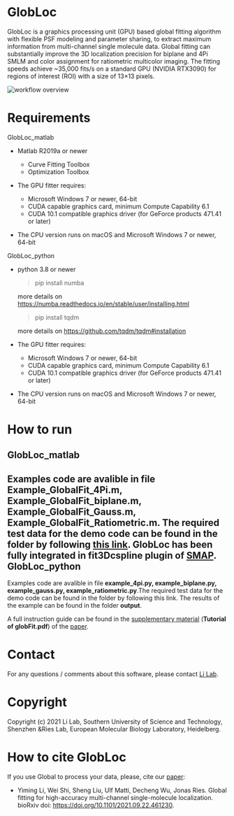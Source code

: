 # GlobLoc
 GlobLoc is a graphics processing unit (GPU) based global fitting algorithm with flexible PSF modeling and parameter sharing, to extract maximum information from multi-channel single molecule data. Global fitting can substantially improve the 3D localization precision for biplane and 4Pi SMLM and color assignment for ratiometric multicolor imaging. The fitting speeds achieve ~35,000 fits/s on a standard GPU (NVIDIA RTX3090) for regions of interest (ROI) with a size of 13×13 pixels.

 ![workflow overview](https://user-images.githubusercontent.com/50471267/137846277-c0fe208c-6eff-4f6d-82da-c459f34778cf.jpg)


# Requirements
GlobLoc_matlab
* Matlab R2019a or newer  
  - Curve Fitting Toolbox
  - Optimization Toolbox

* The GPU fitter requires:

  - Microsoft Windows 7 or newer, 64-bit
  - CUDA capable graphics card, minimum Compute Capability 6.1
  - CUDA 10.1 compatible graphics driver (for GeForce products 471.41 or later)

* The CPU version runs on macOS and Microsoft Windows 7 or newer, 64-bit

GlobLoc_python
* python 3.8 or newer  
  > pip install numba

  more details on https://numba.readthedocs.io/en/stable/user/installing.html
  > pip install tqdm

  more details on https://github.com/tqdm/tqdm#installation

* The GPU fitter requires:

  - Microsoft Windows 7 or newer, 64-bit
  - CUDA capable graphics card, minimum Compute Capability 6.1
  - CUDA 10.1 compatible graphics driver (for GeForce products 471.41 or later)

* The CPU version runs on macOS and Microsoft Windows 7 or newer, 64-bit


 # How to run
 GlobLoc_matlab
 ---

 Examples code are avalible in file **Example_GlobalFit_4Pi.m, Example_GlobalFit_biplane.m, Example_GlobalFit_Gauss.m, Example_GlobalFit_Ratiometric.m**. The required test data for the demo code can be found in the folder by following [this link](https://oc.embl.de/index.php/s/bs1ADBsc4t6aiVV). GlobLoc has been fully integrated in fit3Dcspline plugin of [SMAP](https://github.com/jries/SMAP/tree/develop).
 GlobLoc_python
 ---
 Examples code are avalible in file **example_4pi.py, example_biplane.py, example_gauss.py, example_ratiometric.py**.The required test data for the demo code can be found in the folder by following this link. The results of the example can be found in the folder **output**.

  A full instruction guide can be found in the [supplementary material](https://www.biorxiv.org/content/10.1101/2021.09.22.461230v1.supplementary-material)  (**Tutorial of globFit.pdf**) of the [paper](https://www.biorxiv.org/content/10.1101/2021.09.22.461230v1).

# Contact
For any questions / comments about this software, please contact [Li Lab](https://faculty.sustech.edu.cn/liym2019/en/).

# Copyright
Copyright (c) 2021 Li Lab, Southern University of Science and Technology, Shenzhen &Ries Lab, European Molecular Biology Laboratory, Heidelberg.


 # How to cite GlobLoc
If you use Global to process your data, please, cite our [paper](https://www.biorxiv.org/content/10.1101/2021.09.22.461230v1):
  * Yiming Li, Wei Shi, Sheng Liu, Ulf Matti, Decheng Wu, Jonas Ries. Global fitting for high-accuracy multi-channel single-molecule localization. bioRxiv doi: https://doi.org/10.1101/2021.09.22.461230.
